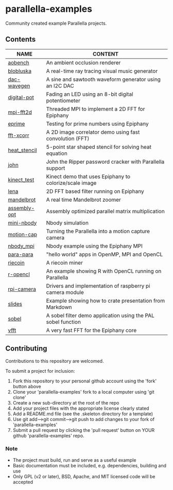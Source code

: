 # parallella-examples

Community created example Parallella projects.

## Contents
NAME                         | CONTENT  
---------------------------- |-------------------------------
[aobench](aobench)           | An ambient occlusion renderer  
[blobluska](blobluska)       | A real-time ray tracing visual music generator  
[dac-wavegen](dac-wavegen)   | A sine and sawtooth waveform generator using an I2C DAC  
[digital-pot](digital-pot)   | Fading an LED using an 8-bit digital potentiometer  
[mpi-fft2d](mpi-fft2d)       | Threaded MPI to implement a 2D FFT for Epiphany  
[eprime](eprime)             | Testing for prime numbers using Epiphany  
[fft-xcorr](fft-xcorr)       | A 2D image correlator demo using fast convolution (FFT)  
[heat_stencil](heat_stencil) | 5-point star shaped stencil for solving heat equation  
[john](john)                 | John the Ripper password cracker with Parallella support    
[kinect_test](kinect_test)   | Kinect demo that uses Epiphany to colorize/scale image  
[lena](lena)                 | 2D FFT based filter running on Epiphany  
[mandelbrot](mandelbrot)     | A real time Mandelbrot zoomer  
[assembly-opt](assembly-opt) | Assembly optimized parallel matrix multiplication  
[mini-nbody](mini-nbody)     | Nbody simulation  
[motion-cap](motion-cap)     | Turning the Parallella into a motion capture camera   
[nbody_mpi](nbody_mpi)       | Nbody example using the Epiphany MPI  
[para-para](para-para)       | "hello world" apps in OpenMP, MPI and OpenCL  
[riecoin](riecoin)           | A riecoin miner  
[r-opencl](r-opencl)         | An example showing R with OpenCL running on Parallella  
[rpi-camera](rpi-camera)     | Drivers and implementation of raspberry pi camera module    
[slides](slides)             | Example showing how to crate presentation from Markdown   
[sobel](sobel)               | A sobel filter demo application using the PAL sobel function  
[vfft](vfft)                 | A very fast FFT for the Epiphany core  

## Contributing

Contributions to this repository are welcomed.

To submit a project for inclusion:

1. Fork this repository to your personal github account using the 'fork' button above
2. Clone your 'parallella-examples' fork to a local computer using 'git clone'
2. Create a new sub-directory at the root of the repo 
3. Add your project files with the appropriate license clearly stated
4. Add a README.md file (see the .skeleton directory for a template)
5. Use git add-->git commit-->git push to add changes to your fork of 'parallella-examples' 
6. Submit a pull request by clicking the 'pull request' button on YOUR github 'parallella-examples' repo.


### Note

* The project must build, run and serve as a useful example
* Basic documentation must be included, e.g. dependencies, building and use
* Only GPL (v2 or later), BSD, Apache, and MIT licensed code will be accepted
